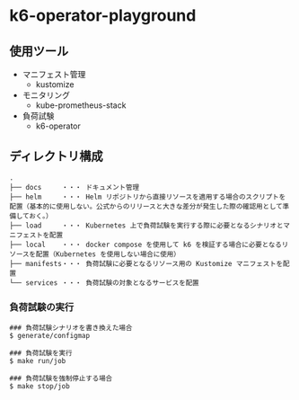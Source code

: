 # k6-operator-playground

## 使用ツール

- マニフェスト管理
  - kustomize
- モニタリング
  - kube-prometheus-stack
- 負荷試験
  - k6-operator

## ディレクトリ構成

```
.
├── docs     ・・・ ドキュメント管理
├── helm     ・・・ Helm リポジトリから直接リソースを適用する場合のスクリプトを配置（基本的に使用しない。公式からのリリースと大きな差分が発生した際の確認用として準備しておく。）
├── load     ・・・ Kubernetes 上で負荷試験を実行する際に必要となるシナリオとマニフェストを配置
├── local    ・・・ docker compose を使用して k6 を検証する場合に必要となるリソースを配置（Kubernetes を使用しない場合に使用）
├── manifests・・・ 負荷試験に必要となるリソース用の Kustomize マニフェストを配置
└── services ・・・ 負荷試験の対象となるサービスを配置
```

### 負荷試験の実行

```shell
### 負荷試験シナリオを書き換えた場合
$ generate/configmap

### 負荷試験を実行
$ make run/job

### 負荷試験を強制停止する場合　
$ make stop/job
```

